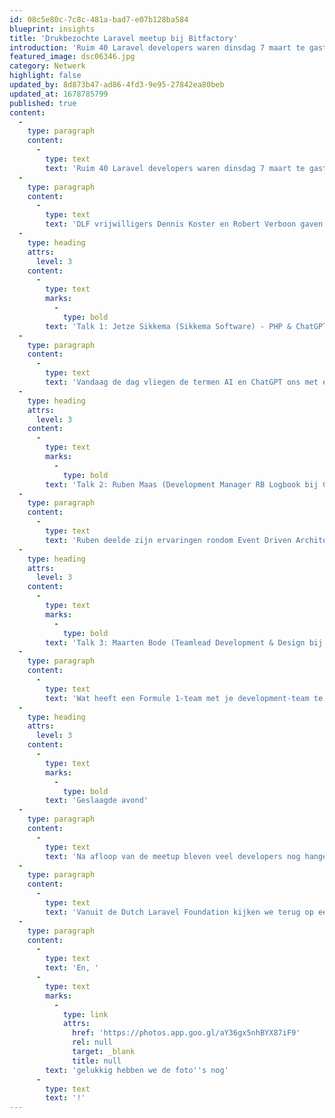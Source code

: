 ```yaml
---
id: 08c5e80c-7c8c-481a-bad7-e07b128ba584
blueprint: insights
title: 'Drukbezochte Laravel meetup bij Bitfactory'
introduction: 'Ruim 40 Laravel developers waren dinsdag 7 maart te gast bij DLF-lid Bitfactory. Het prachtige kantoor van Bitfactory in Rotterdam was deze avond het toneel voor drie interessante talks. Eerst was het echter tijd voor een pizza en een welkomstdrankje.'
featured_image: dsc06346.jpg
category: Netwerk
highlight: false
updated_by: 8d873b47-ad86-4fd3-9e95-27842ea80beb
updated_at: 1678785799
published: true
content:
  -
    type: paragraph
    content:
      -
        type: text
        text: 'Ruim 40 Laravel developers waren dinsdag 7 maart te gast bij DLF-lid Bitfactory. Het prachtige kantoor van Bitfactory in Rotterdam was deze avond het toneel voor drie interessante talks. Eerst was het echter tijd voor een pizza en een welkomstdrankje.'
  -
    type: paragraph
    content:
      -
        type: text
        text: 'DLF vrijwilligers Dennis Koster en Robert Verboon gaven na de opening van de meetup direct het woord aan Johannes Hartman, eigenaar bij Bitfactory. Johannes vertelde hoe Bitfactory haar opdrachtgevers helpt met digitale producten die klanten blij maken en hun business laten groeien. Daarna werd snel doorgeschakeld naar de drie sprekers van deze avond. Graag nemen we jullie kort mee in de drie talks.'
  -
    type: heading
    attrs:
      level: 3
    content:
      -
        type: text
        marks:
          -
            type: bold
        text: 'Talk 1: Jetze Sikkema (Sikkema Software) - PHP & ChatGPT'
  -
    type: paragraph
    content:
      -
        type: text
        text: 'Vandaag de dag vliegen de termen AI en ChatGPT ons met enige regelmaat om de oren. Maar wat is het nu eigenlijk? En hoe pas je het toe als Laravel developer? Helemaal overgekomen uit Groningen zette Jetze Sikkema, na een korte historie van AI in het algemeen, duidelijk uiteen wat de mogelijkheden, maar ook juist de onmogelijkheden van ChatGPT zijn. Van eenvoudige integratie met PHP tot het finetunen van machine learning modellen kwam aan bod. Als Laravel developer bestaat er nu geen reden meer om niet met ChatGPT en machine learning aan de slag te gaan!'
  -
    type: heading
    attrs:
      level: 3
    content:
      -
        type: text
        marks:
          -
            type: bold
        text: 'Talk 2: Ruben Maas (Development Manager RB Logbook bij CAE - Crew Engagement Solutions) - Event Driven Architecture'
  -
    type: paragraph
    content:
      -
        type: text
        text: 'Ruben deelde zijn ervaringen rondom Event Driven Architecture. Een software architectuur die veel mogelijkheden biedt om schaalbare oplossingen te ontwikkelen, maar welke tegelijkertijd enkele belangrijke valkuilen kent. Microservices met een single purpose voorkomen echter een hoop van deze problemen. Zeer waardevol voor iedere Laravel developer die zijn applicaties in de groei beter schaalbaar wil maken.'
  -
    type: heading
    attrs:
      level: 3
    content:
      -
        type: text
        marks:
          -
            type: bold
        text: 'Talk 3: Maarten Bode (Teamlead Development & Design bij OrangeTalent) - Je team organiseren alsof het een Formule 1-team is'
  -
    type: paragraph
    content:
      -
        type: text
        text: 'Wat heeft een Formule 1-team met je development-team te maken? Een heleboel volgens Maarten Bode! Regelmatig komt hij teams tegen waar problemen wel worden opgelost, maar waar deze problemen niet grondig worden nabesproken waardoor ze in de toekomst wellicht nogmaals kunnen voorkomen. De eerste prioriteit is uiteraard om een applicatie met een probleem weer op de rails te krijgen, maar gebruik deze kennis om kleine incrementele verbeteringen toe te passen om je team naar een nieuw niveau te brengen: precies als in de formule 1 dus!'
  -
    type: heading
    attrs:
      level: 3
    content:
      -
        type: text
        marks:
          -
            type: bold
        text: 'Geslaagde avond'
  -
    type: paragraph
    content:
      -
        type: text
        text: 'Na afloop van de meetup bleven veel developers nog hangen voor een drankje en een rondleiding door het kantoor van Bitfactory. Inhoudelijk werd er nog fanatiek doorgepraat over de verschillende onderwerpen die deze avond zijn besproken.'
  -
    type: paragraph
    content:
      -
        type: text
        text: 'Vanuit de Dutch Laravel Foundation kijken we terug op een zeer geslaagde meetup. Een bedankje voor alle vrijwilligers die dit hebben mogelijk gemaakt, voor de mensen van Bitfactory en uiteraard ook voor alle sprekers!'
  -
    type: paragraph
    content:
      -
        type: text
        text: 'En, '
      -
        type: text
        marks:
          -
            type: link
            attrs:
              href: 'https://photos.app.goo.gl/aY36gx5nhBYX87iF9'
              rel: null
              target: _blank
              title: null
        text: 'gelukkig hebben we de foto''s nog'
      -
        type: text
        text: '!'
---
```

